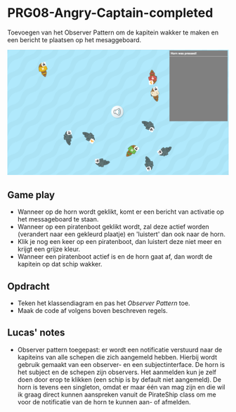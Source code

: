 # PRG08-Angry-Captain-completed

Toevoegen van het Observer Pattern om de kapitein wakker te maken en een bericht te plaatsen op het mesaggeboard.

![image of Notify the Captain](notify-the-captain.png)

## Game play

- Wanneer op de horn wordt geklikt, komt er een bericht van activatie op het messageboard te staan. 
- Wanneer op een piratenboot geklikt wordt, zal deze actief worden (verandert naar een gekleurd plaatje) en 'luistert' dan ook naar de horn. 
- Klik je nog een keer op een piratenboot, dan luistert deze niet meer en krijgt een grijze kleur. 
- Wanneer een piratenboot actief is en de horn gaat af, dan wordt de kapitein op dat schip wakker. 


## Opdracht
- Teken het klassendiagram en pas het *Observer Pattern* toe.
- Maak de code af volgens boven beschreven regels.

## Lucas' notes
- Observer pattern toegepast: er wordt een notificatie verstuurd naar de kapiteins van alle schepen die zich aangemeld hebben. Hierbij wordt
gebruik gemaakt van een observer- en een subjectinterface. De horn is het subject en de schepen zijn observers. Het aanmelden kun je zelf
doen door erop te klikken (een schip is by default niet aangemeld). De horn is tevens een singleton, omdat er maar één van mag zijn en die
wil ik graag direct kunnen aanspreken vanuit de PirateShip class om me voor de notificatie van de horn te kunnen aan- of afmelden.